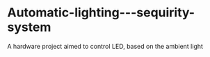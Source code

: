 # Automatic-lighting---sequirity-system
A hardware project aimed to control LED, based on the ambient light
